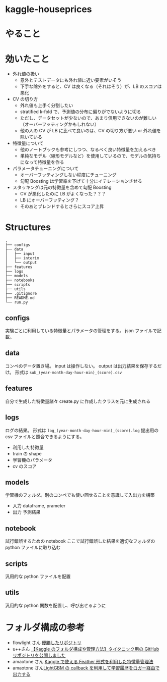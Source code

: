 # kaggle-houseprices

# やること

# 効いたこと

- 外れ値の扱い
  - 意外とテストデータにも外れ値に近い要素がいそう
  - 下手な除外をすると、CV は良くなる（それはそう）が、LB のスコアは悪化
- CV の切り方
  - 外れ値も上手く分割したい
  - stratified k-fold で、予測値の分布に偏りがでないように切る
  - ただし、データセットが少ないので、あまり信用できないのが難しい（オーバーフッティングかもしれない）
  - 他の人の CV が LB に比べて良いのは、CV の切り方が悪い or 外れ値を除いている
- 特徴量について
  - 他のノートブックも参考にしつつ、なるべく良い特徴量を加えるべき
  - 単純なモデル（線形モデルなど）を使用しているので、モデルの気持ちになって特徴量を作る
- パラメータチューニングについて
  - オーバーフッティングしない程度にチューニング
  - 勾配 Boosting は学習率を下げて十分にイテレーションさせる
- スタッキングは元の特徴量を含めて勾配 Boosting
  - CV が悪化したのに LB がよくなった？？？
  - LB にオーバーフッティング？
  - そのあとブレンドするとさらにスコア上昇

# Structures

```
.
├── configs
├── data
│   ├── input
│   ├── interim
│   └── output
├── features
├── logs
├── models
├── notebooks
├── scripts
├── utils
├── .gitignore
├── README.md
└── run.py

```

## configs

実験ごとに利用している特徴量とパラメータの管理をする。
json ファイルで記載。

## data

コンペのデータ置き場。
input は操作しない。
output は出力結果を保存するだけ。
形式は `sub_(year-month-day-hour-min)_(score).csv`

## features

自分で生成した特徴量諸々
create.py に作成したクラスを元に生成される

## logs

ログの結果。
形式は `log_(year-month-day-hour-min)_(score).log`
提出用の csv ファイルと照合できるようにする。

- 利用した特徴量
- train の shape
- 学習機のパラメータ
- cv のスコア

## models

学習機のフォルダ。別のコンペでも使い回せることを意識して入出力を構築

- 入力 dataframe, prameter
- 出力 予測結果

## notebook

試行錯誤するための notebook
ここで試行錯誤した結果を適切なフォルダの python ファイルに取り込む

## scripts

汎用的な python ファイルを配置

## utils

汎用的な python 関数を配置し、呼び出せるように

# フォルダ構成の参考

- flowlight さん [優勝したリポジトリ](https://github.com/flowlight0/talkingdata-adtracking-fraud-detection)
- u++さん [【Kaggle のフォルダ構成や管理方法】タイタニック用の GitHub リポジトリを公開しました](https://upura.hatenablog.com/entry/2018/12/28/225234)
- amaotone さん [Kaggle で使える Feather 形式を利用した特徴量管理法](https://amalog.hateblo.jp/entry/kaggle-feature-management)
- amaotone さん[LightGBM の callback を利用して学習履歴をロガー経由で出力する](https://amalog.hateblo.jp/entry/lightgbm-logging-callback)
